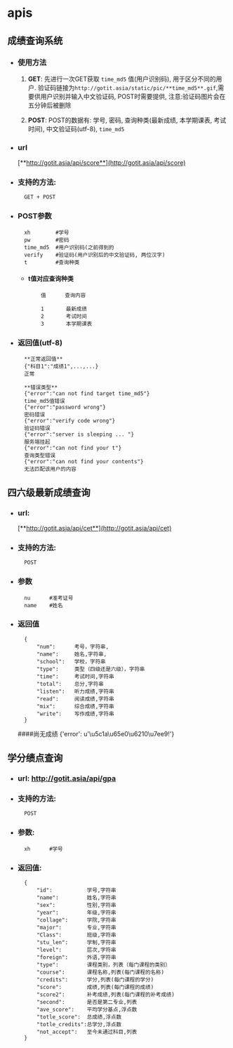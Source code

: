 # apis
## 成绩查询系统

+ ### 使用方法

  1. **GET**:  先进行一次GET获取 `time_md5` 值(用户识别码), 用于区分不同的用户. 验证码链接为`http://gotit.asia/static/pic/**time_md5**.gif`,需要供用户识别并输入中文验证码, POST时需要提供, 注意:验证码图片会在五分钟后被删除

  1. **POST**: POST的数据有: 学号, 密码, 查询种类(最新成绩, 本学期课表, 考试时间), 中文验证码(utf-8), `time_md5`

+ ### url 

  [**http://gotit.asia/api/score**](http://gotit.asia/api/score)

+ ### 支持的方法:

        GET + POST

+ ### POST参数

        xh        #学号
        pw        #密码
        time_md5  #用户识别码(之前得到的
        verify    #验证码(用户识别后的中文验证码, 两位汉字)
        t         #查询种类

  - #### t值对应查询种类

            值      查询内容

            1       最新成绩
            2       考试时间
            3       本学期课表

+ ### 返回值(utf-8)

        **正常返回值**
        {"科目1":"成绩1",...,...}
        正常

        **错误类型**
        {"error":"can not find target time_md5"}
        time_md5值错误
        {"error":"password wrong"}
        密码错误
        {"error":"verify code wrong"}
        验证码错误
        {"error":"server is sleeping ... "}
        服务端挂起
        {"error":"can not find your t"}
        查询类型错误
        {"error":"can not find your contents"}
        无法匹配该用户的内容

## 四六级最新成绩查询
+ ### url: 
    [**http://gotit.asia/api/cet**](http://gotit.asia/api/cet)
 
+ ### 支持的方法:  
        POST
        
+ ### 参数
    	nu		#准考证号
    	name	#姓名
    	
+ ### 返回值  
        {
            "num":      考号，字符串,  
            "name":     姓名,字符串,
            "school":   学校，字符串
            "type":     类型（四级还是六级），字符串
            "time":     考试时间,字符串
            "total":    总分,字符串
            "listen":   听力成绩,字符串
            "read":     阅读成绩,字符串
            "mix":      综合成绩,字符串
            "write":    写作成绩,字符串
        }
        
	####尚无成绩
	    {'error': u'\u5c1a\u65e0\u6210\u7ee9!'}  
	    
        
## 学分绩点查询
+ ### url: http://gotit.asia/api/gpa

+ ### 支持的方法:
	    POST
	    
+ ### 参数:  
	    xh		#学号
	    
+ ### 返回值:
        {
            "id":           学号,字符串
            "name":         姓名,字符串
            "sex":          性别,字符串
            "year":         年级,字符串
            "collage":      学院,字符串
            "major":        专业,字符串
            "Class":        班级,字符串
            "stu_len":      学制,字符串
            "level":        层次,字符串
            "foreign":      外语,字符串
            "type":         课程类别，列表（每门课程的类别）
            "course":       课程名称,列表(每门课程的名称)
            "credits":      学分,列表(每门课程的学分)
            "score":        成绩,列表(每门课程的成绩)
            "score2":       补考成绩,列表(每门课程的补考成绩)
            "second":       是否是第二专业,列表
            "ave_score":    平均学分基点,浮点数
            "totle_score":  总成绩,浮点数
            "totle_credits":总学分,浮点数
            "not_accept":   至今未通过科目,列表
        }
        

